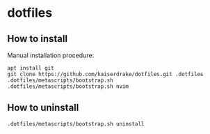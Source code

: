 # dotfiles

## How to install

Manual installation procedure:
```
apt install git
git clone https://github.com/kaiserdrake/dotfiles.git .dotfiles
.dotfiles/metascripts/bootstrap.sh
.dotfiles/metascripts/bootstrap.sh nvim
```

## How to uninstall
```
.dotfiles/metascripts/bootstrap.sh uninstall
```
